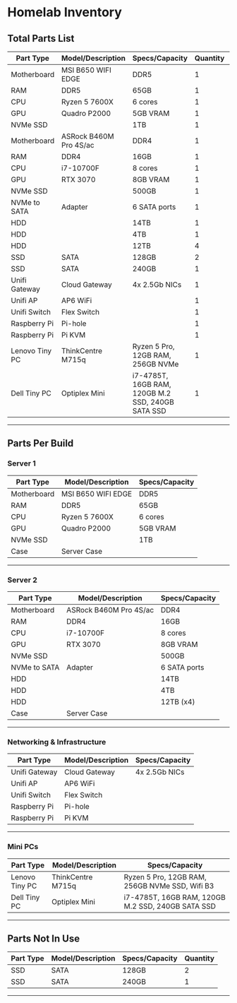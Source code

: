 # Homelab Inventory

## Total Parts List

| Part Type         | Model/Description                        | Specs/Capacity         | Quantity | Notes                |
|-------------------|------------------------------------------|------------------------|----------|----------------------|
| Motherboard       | MSI B650 WIFI EDGE                       | DDR5                   | 1        |                      |
| RAM               | DDR5                                     | 65GB                   | 1        |                      |
| CPU               | Ryzen 5 7600X                            | 6 cores                | 1        |                      |
| GPU               | Quadro P2000                             | 5GB VRAM               | 1        |                      |
| NVMe SSD          |                                          | 1TB                    | 1        |                      |
| Motherboard       | ASRock B460M Pro 4S/ac                   | DDR4                   | 1        |                      |
| RAM               | DDR4                                     | 16GB                   | 1        |                      |
| CPU               | i7-10700F                                | 8 cores                | 1        |                      |
| GPU               | RTX 3070                                 | 8GB VRAM               | 1        |                      |
| NVMe SSD          |                                          | 500GB                  | 1        |                      |
| NVMe to SATA      | Adapter                                  | 6 SATA ports           | 1        |                      |
| HDD               |                                          | 14TB                   | 1        |                      |
| HDD               |                                          | 4TB                    | 1        |                      |
| HDD               |                                          | 12TB                   | 4        |                      |
| SSD               | SATA                                     | 128GB                  | 2        |                      |
| SSD               | SATA                                     | 240GB                  | 1        |                      |
| Unifi Gateway     | Cloud Gateway                            | 4x 2.5Gb NICs          | 1        |                      |
| Unifi AP          | AP6 WiFi                                 |                        | 1        |                      |
| Unifi Switch      | Flex Switch                              |                        | 1        |                      |
| Raspberry Pi      | Pi-hole                                  |                        | 1        |                      |
| Raspberry Pi      | Pi KVM                                   |                        | 1        |                      |
| Lenovo Tiny PC    | ThinkCentre M715q                        | Ryzen 5 Pro, 12GB RAM, 256GB NVMe | 1 | Wifi B3             |
| Dell Tiny PC      | Optiplex Mini                            | i7-4785T, 16GB RAM, 120GB M.2 SSD, 240GB SATA SSD | 1 |                  |

---

## Parts Per Build

### **Server 1**

| Part Type   | Model/Description         | Specs/Capacity   |
|-------------|--------------------------|------------------|
| Motherboard | MSI B650 WIFI EDGE       | DDR5             |
| RAM         | DDR5                     | 65GB             |
| CPU         | Ryzen 5 7600X            | 6 cores          |
| GPU         | Quadro P2000             | 5GB VRAM         |
| NVMe SSD    |                          | 1TB              |
| Case        | Server Case              |                  |

---

### **Server 2**

| Part Type        | Model/Description         | Specs/Capacity   |
|------------------|--------------------------|------------------|
| Motherboard      | ASRock B460M Pro 4S/ac   | DDR4             |
| RAM              | DDR4                     | 16GB             |
| CPU              | i7-10700F                | 8 cores          |
| GPU              | RTX 3070                 | 8GB VRAM         |
| NVMe SSD         |                          | 500GB            |
| NVMe to SATA     | Adapter                  | 6 SATA ports     |
| HDD              |                          | 14TB             |
| HDD              |                          | 4TB              |
| HDD              |                          | 12TB (x4)        |
| Case             | Server Case              |                  |

---

### **Networking & Infrastructure**

| Part Type      | Model/Description         | Specs/Capacity   |
|----------------|--------------------------|------------------|
| Unifi Gateway  | Cloud Gateway            | 4x 2.5Gb NICs    |
| Unifi AP       | AP6 WiFi                 |                  |
| Unifi Switch   | Flex Switch              |                  |
| Raspberry Pi   | Pi-hole                  |                  |
| Raspberry Pi   | Pi KVM                   |                  |

---

### **Mini PCs**

| Part Type      | Model/Description         | Specs/Capacity   |
|----------------|--------------------------|------------------|
| Lenovo Tiny PC | ThinkCentre M715q        | Ryzen 5 Pro, 12GB RAM, 256GB NVMe SSD, Wifi B3 |
| Dell Tiny PC   | Optiplex Mini            | i7-4785T, 16GB RAM, 120GB M.2 SSD, 240GB SATA SSD |

---

## Parts Not In Use

| Part Type   | Model/Description         | Specs/Capacity   | Quantity |
|-------------|--------------------------|------------------|----------|
| SSD         | SATA                     | 128GB            | 2        |
| SSD         | SATA                     | 240GB            | 1        |

---

